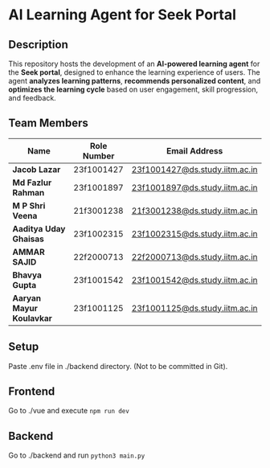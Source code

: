 # AI Learning Agent for Seek Portal

## Description  
This repository hosts the development of an **AI-powered learning agent** for the **Seek portal**, designed to enhance the learning experience of users. The agent **analyzes learning patterns**, **recommends personalized content**, and **optimizes the learning cycle** based on user engagement, skill progression, and feedback.

## Team Members  

| Name                        | Role Number                         | Email Address                      |  
|-----------------------------|------------------------------------|------------------------------------|  
| **Jacob Lazar**             | 23f1001427                         | 23f1001427@ds.study.iitm.ac.in    |  
| **Md Fazlur Rahman**        | 23f1001897                         | 23f1001897@ds.study.iitm.ac.in    |  
| **M P Shri Veena**          | 21f3001238                         | 21f3001238@ds.study.iitm.ac.in    |  
| **Aaditya Uday Ghaisas**    | 23f1002315                         | 23f1002315@ds.study.iitm.ac.in    |  
| **AMMAR SAJID**             | 22f2000713                         | 22f2000713@ds.study.iitm.ac.in    |  
| **Bhavya Gupta**            | 23f1001542                         | 23f1001542@ds.study.iitm.ac.in    |  
| **Aaryan Mayur Koulavkar**  | 23f1001125                         | 23f1001125@ds.study.iitm.ac.in    |  


## Setup
Paste .env file in ./backend directory. (Not to be committed in Git).

## Frontend
Go to ./vue and execute `npm run dev`

## Backend
Go to ./backend and run `python3 main.py`
